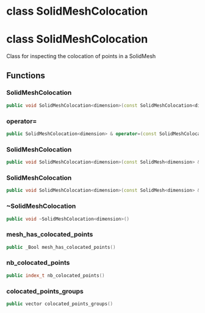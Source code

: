 # class SolidMeshColocation


# class SolidMeshColocation


 Class for inspecting the colocation of points in a SolidMesh



## Functions

### SolidMeshColocation

```cpp
public void SolidMeshColocation<dimension>(const SolidMeshColocation<dimension> & )
```


### operator=

```cpp
public SolidMeshColocation<dimension> & operator=(const SolidMeshColocation<dimension> & )
```


### SolidMeshColocation

```cpp
public void SolidMeshColocation<dimension>(const SolidMesh<dimension> & mesh)
```


### SolidMeshColocation

```cpp
public void SolidMeshColocation<dimension>(const SolidMesh<dimension> & mesh, _Bool verbose)
```


### ~SolidMeshColocation

```cpp
public void ~SolidMeshColocation<dimension>()
```


### mesh_has_colocated_points

```cpp
public _Bool mesh_has_colocated_points()
```


### nb_colocated_points

```cpp
public index_t nb_colocated_points()
```


### colocated_points_groups

```cpp
public vector colocated_points_groups()
```




